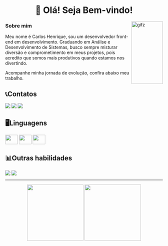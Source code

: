 <h1 align="center" style="border=none">👋 Olá! Seja Bem-vindo!</h1>

<img align="right" alt="gifz" height="200" width="100em" src="https://giffiles.alphacoders.com/756/75682.gif"/> 

<div align="left" style="display:inline:block">
  
  ### Sobre mim

  <p align="left">Meu nome é Carlos Henrique, sou um desenvolvedor front-end em desenvolvimento. Graduando em Análise e Desenvolvimento de Sistemas, busco sempre misturar diversão e comprometimento em meus projetos, pois acredito que somos mais produtivos quando estamos nos divertindo.</p>
  <p align="left">Acompanhe minha jornada de evolução, confira abaixo meu trabalho.</p>
</div>

## 📞Contatos

<div>
  <a href = "mailto:carloshwnrique221@gmail.com"><img src="https://img.shields.io/static/v1?message=Gmail&logo=gmail&label=&color=D14836&logoColor=white&labelColor=&style=for-the-badge" target="_blank"></a>
  <a href="https://www.linkedin.com/in/carlos-henrique-portela-rocha-292397305/" target="_blank"><img src="https://img.shields.io/badge/-LinkedIn-%230077B5?style=for-the-badge&logo=linkedin&logoColor=white" target="_blank"></a>
  <a href="https://www.instagram.com/hxwrique?igsh=MWZ5NnAyajRsdnh6dg==" target="_blank"><img src="https://img.shields.io/badge/Instagram-E4405F?style=for-the-badge&logo=instagram&logoColor=white"></a>
</div>

## 🖥Linguagens

<div style="display: inline:block">
<img align="center" alt:"Hwnrique-Html" height="30" width="40" src="https://cdn.jsdelivr.net/gh/devicons/devicon@latest/icons/html5/html5-plain.svg"/>
<img align="center" alt:"Hwnrique-Css" height="30" width="40" src="https://cdn.jsdelivr.net/gh/devicons/devicon@latest/icons/css3/css3-plain.svg"/>
<img align="center" alt:"Hwnrique-Js" height="30" width="40" src="https://cdn.jsdelivr.net/gh/devicons/devicon@latest/icons/javascript/javascript-plain.svg"/>
</div>

## 📊Outras habilidades

<div style="display: inline:block">
<img align="center" alt:"Hwnrique-Html" src="https://img.shields.io/badge/MySQL-005C84?style=for-the-badge&logo=mysql&logoColor=white"/>
<img align="center" alt:"Hwnrique-Css" src="https://img.shields.io/badge/Adobe%20Photoshop-31A8FF?style=for-the-badge&logo=Adobe%20Photoshop&logoColor=black"/>
</div>

---

<div align="center">
  <a href="https://github.com/Hwnrique"><a/>
  <img height="180em" src="https://github-readme-stats-git-masterrstaa-rickstaa.vercel.app/api?username=Hwnrique&theme=holi"/>
  <img height="180em" src="https://github-readme-stats.vercel.app/api/top-langs/?username=Hwnrique&layout=compact&langs=count&theme=holi"/>
</div>

